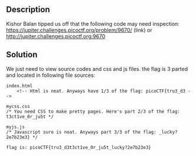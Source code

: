## Description
Kishor Balan tipped us off that the following code may need inspection: https://jupiter.challenges.picoctf.org/problem/9670/ (link) or http://jupiter.challenges.picoctf.org:9670


## Solution
We just need to view source codes and css and js files. the flag is 3 parted and located in following file sources:


```
index.html
	<!-- Html is neat. Anyways have 1/3 of the flag: picoCTF{tru3_d3 -->
```

```
mycss.css
/* You need CSS to make pretty pages. Here's part 2/3 of the flag: t3ct1ve_0r_ju5t */
```

```
myjs.js
/* Javascript sure is neat. Anyways part 3/3 of the flag: _lucky?2e7b23e3} */
```

```
flag is: picoCTF{tru3_d3t3ct1ve_0r_ju5t_lucky?2e7b23e3}
```